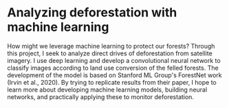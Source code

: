 # Analyzing deforestation with machine learning

How might we leverage machine learning to protect our forests? Through this project, I seek to analyze direct drives of deforestation from satellite imagery. I use deep learning and develop a convolutional neural network to classify images according to land use conversion of the felled forests. The development of the model is based on Stanford ML Group's ForestNet work (Irvin et al., 2020). By trying to replicate results from their paper, I hope to learn more about developing machine learning models, building neural networks, and practically applying these to monitor deforestation.
